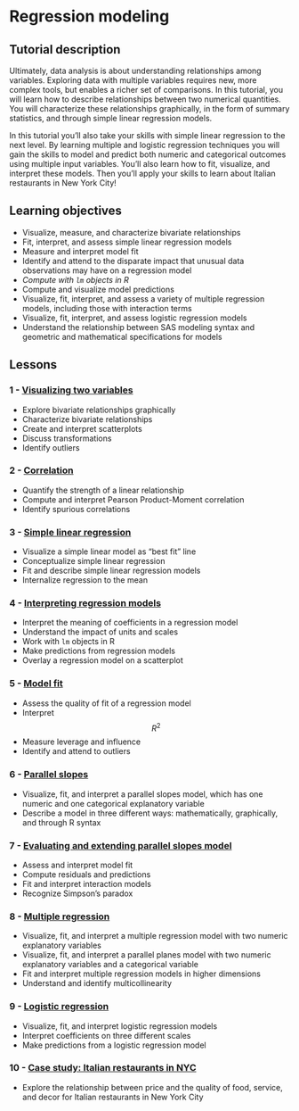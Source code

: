 # Regression modeling

## Tutorial description

Ultimately, data analysis is about understanding relationships among variables. Exploring data with multiple variables requires new, more complex tools, but enables a richer set of comparisons. In this tutorial, you will learn how to describe relationships between two numerical quantities. You will characterize these relationships graphically, in the form of summary statistics, and through simple linear regression models. 

In this tutorial you’ll also take your skills with simple linear regression to the next level. By learning multiple and logistic regression techniques you will gain the skills to model and predict both numeric and categorical outcomes using multiple input variables. You’ll also learn how to fit, visualize, and interpret these models. Then you’ll apply your skills to learn about Italian restaurants in New York City!

## Learning objectives

- Visualize, measure, and characterize bivariate relationships
- Fit, interpret, and assess simple linear regression models
- Measure and interpret model fit
- Identify and attend to the disparate impact that unusual data observations may have on a regression model
- *Compute with `lm` objects in R*
- Compute and visualize model predictions
- Visualize, fit, interpret, and assess a variety of multiple regression models, including those with interaction terms
- Visualize, fit, interpret, and assess logistic regression models
- Understand the relationship between SAS modeling syntax and geometric and mathematical specifications for models

## Lessons

### 1 - [Visualizing two variables](https://bghammill.github.io/ims-03-model/ims-03-lesson-01/)

- Explore bivariate relationships graphically
- Characterize bivariate relationships
- Create and interpret scatterplots
- Discuss transformations
- Identify outliers

### 2 - [Correlation](https://bghammill.github.io/ims-03-model/ims-03-lesson-02/)

- Quantify the strength of a linear relationship
- Compute and interpret Pearson Product-Moment correlation
- Identify spurious correlations

### 3 - [Simple linear regression](https://bghammill.github.io/ims-03-model/ims-03-lesson-03/)

- Visualize a simple linear model as “best fit” line
- Conceptualize simple linear regression
- Fit and describe simple linear regression models
- Internalize regression to the mean

### 4 - [Interpreting regression models](https://bghammill.github.io/ims-03-model/ims-03-lesson-04/)

- Interpret the meaning of coefficients in a regression model
- Understand the impact of units and scales
- Work with `lm` objects in R
- Make predictions from regression models
- Overlay a regression model on a scatterplot

### 5 - [Model fit](https://bghammill.github.io/ims-03-model/ims-03-lesson-05/)

- Assess the quality of fit of a regression model
- Interpret $$R^2$$
- Measure leverage and influence
- Identify and attend to outliers

### 6 - [Parallel slopes](https://bghammill.github.io/ims-03-model/ims-03-lesson-06/)

- Visualize, fit, and interpret a parallel slopes model, which has one numeric and one categorical explanatory variable
- Describe a model in three different ways: mathematically, graphically, and through R syntax

### 7 - [Evaluating and extending parallel slopes model](https://bghammill.github.io/ims-03-model/ims-03-lesson-07/)

- Assess and interpret model fit
- Compute residuals and predictions
- Fit and interpret interaction models
- Recognize Simpson’s paradox

### 8 - [Multiple regression](https://bghammill.github.io/ims-03-model/ims-03-lesson-08/)

- Visualize, fit, and interpret a multiple regression model with two numeric explanatory variables
- Visualize, fit, and interpret a parallel planes model with two numeric explanatory variables and a categorical variable
- Fit and interpret multiple regression models in higher dimensions
- Understand and identify multicollinearity

### 9 - [Logistic regression](https://bghammill.github.io/ims-03-model/ims-03-lesson-09/)

- Visualize, fit, and interpret logistic regression models
- Interpret coefficients on three different scales
- Make predictions from a logistic regression model

### 10 - [Case study: Italian restaurants in NYC](https://bghammill.github.io/ims-03-model/ims-03-lesson-10/)

- Explore the relationship between price and the quality of food, service, and decor for Italian restaurants in New York City

<!-- MathJax -->

<script src="https://cdn.mathjax.org/mathjax/latest/MathJax.js?config=TeX-AMS-MML_HTMLorMML" type="text/javascript"></script>

